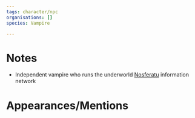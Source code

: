 ```yaml
---
tags: character/npc
organisations: []
species: Vampire

---
```


# Notes
- Independent vampire who runs the underworld [Nosferatu](../../../Nosferatu.md#) information network
# Appearances/Mentions

